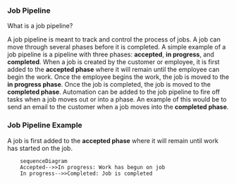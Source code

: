 ### Job Pipeline

What is a job pipeline?

A job pipeline is meant to track and control the process of jobs. A job can move through several phases before it is
completed. A simple example of a job pipeline is a pipeline with three phases: **accepted**, **in progress**, and
**completed**. When a job is created by the customer or employee, it is first added to the **accepted phase** where it
will remain until the employee can begin the work. Once the employee begins the work, the job is moved to the
**in progress phase**. Once the job is completed, the job is moved to the **completed phase**. Automation can be added
to the job pipeline to fire off tasks when a job moves out or into a phase. An example of this would be to send an
email to the customer when a job moves into the **completed phase**.

### Job Pipeline Example

A job is first added to the **accepted phase** where it will remain until work has started on the job.

```mermaid
    sequenceDiagram
    Accepted-->>In progress: Work has begun on job
    In progress-->>Completed: Job is completed
```
